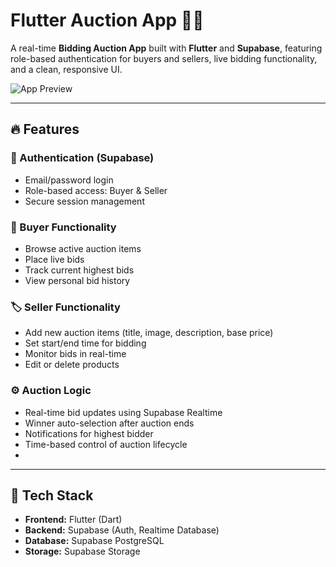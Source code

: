 # Flutter Auction App 🛒📱

A real-time **Bidding Auction App** built with **Flutter** and **Supabase**, featuring role-based authentication for buyers and sellers, live bidding functionality, and a clean, responsive UI.

![App Preview](https://github.com/user-attachments/assets/6c19fc29-329f-464c-a7ef-145d50ce0c79)

---

## 🔥 Features

### 🔐 Authentication (Supabase)
- Email/password login
- Role-based access: Buyer & Seller
- Secure session management

### 🛒 Buyer Functionality
- Browse active auction items
- Place live bids
- Track current highest bids
- View personal bid history

### 🏷️ Seller Functionality
- Add new auction items (title, image, description, base price)
- Set start/end time for bidding
- Monitor bids in real-time
- Edit or delete products

### ⚙️ Auction Logic
- Real-time bid updates using Supabase Realtime
- Winner auto-selection after auction ends
- Notifications for highest bidder
- Time-based control of auction lifecycle
- 
---

## 🧰 Tech Stack

- **Frontend:** Flutter (Dart)
- **Backend:** Supabase (Auth, Realtime Database)
- **Database:** Supabase PostgreSQL
- **Storage:** Supabase Storage
